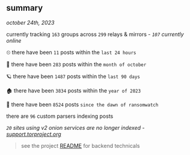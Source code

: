 
## summary
_october 24th, 2023_

currently tracking `163` groups across `299` relays & mirrors - _`107` currently online_

⏲ there have been `11` posts within the `last 24 hours`

🦈 there have been `283` posts within the `month of october`

🪐 there have been `1487` posts within the `last 90 days`

🏚 there have been `3834` posts within the `year of 2023`

🦕 there have been `8524` posts `since the dawn of ransomwatch`

there are `96` custom parsers indexing posts

_`20` sites using v2 onion services are no longer indexed - [support.torproject.org](https://support.torproject.org/onionservices/v2-deprecation/)_

> see the project [README](https://github.com/joshhighet/ransomwatch#ransomwatch--) for backend technicals
